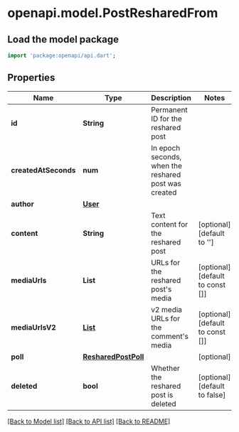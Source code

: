 # openapi.model.PostResharedFrom

## Load the model package
```dart
import 'package:openapi/api.dart';
```

## Properties
Name | Type | Description | Notes
------------ | ------------- | ------------- | -------------
**id** | **String** | Permanent ID for the reshared post | 
**createdAtSeconds** | **num** | In epoch seconds, when the reshared post was created | 
**author** | [**User**](User.md) |  | 
**content** | **String** | Text content for the reshared post | [optional] [default to '']
**mediaUrls** | **List<String>** | URLs for the reshared post's media | [optional] [default to const []]
**mediaUrlsV2** | [**List<MediaUrlV2>**](MediaUrlV2.md) | v2 media URLs for the comment's media | [optional] [default to const []]
**poll** | [**ResharedPostPoll**](ResharedPostPoll.md) |  | [optional] 
**deleted** | **bool** | Whether the reshared post is deleted | [optional] [default to false]

[[Back to Model list]](../README.md#documentation-for-models) [[Back to API list]](../README.md#documentation-for-api-endpoints) [[Back to README]](../README.md)


